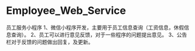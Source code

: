 # Employee_Web_Service
员工服务小程序
1、微信小程序开发，主要用于员工信息查询（工资信息，休假信息查询）。
2、员工可以进行意见反馈，对于一些程序的问题提出意见。
3、公告栏对于反馈的问题做出回复，及更新。
